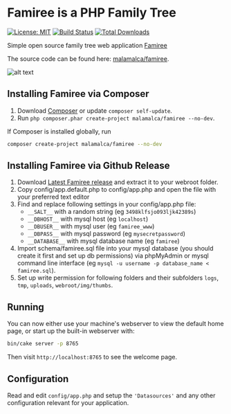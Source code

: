 #  Famiree is a PHP Family Tree

[![License: MIT](https://img.shields.io/badge/License-MIT-yellow.svg)](https://opensource.org/licenses/MIT)
[![Build Status](https://img.shields.io/travis/malamalca/famiree/master.svg?style=flat-square)](https://travis-ci.org/malamalca/famiree)
[![Total Downloads](https://img.shields.io/packagist/dt/malamalca/famiree.svg?style=flat-square)](https://packagist.org/packages/malamaca/famiree)

Simple open source family tree web application [Famiree](https://famiree.org)

The source code can be found here: [malamalca/famiree](https://github.com/malamalca/famiree).

![alt text](https://github.com/malamalca/famiree/raw/master/example.png)

## Installing Famiree via Composer

1. Download [Composer](https://getcomposer.org/doc/00-intro.md) or update `composer self-update`.
2. Run `php composer.phar create-project malamalca/famiree --no-dev`.

If Composer is installed globally, run

```bash
composer create-project malamalca/famiree --no-dev
```

## Installing Famiree via Github Release
1. Download [Latest Famiree release](https://github.com/malamalca/famiree/releases/latest) and extract it to your webroot folder.
2. Copy  config/app.default.php to config/app.php and open the file with your preferred text editor
3. Find and replace following settings in your config/app.php file:
    * `__SALT__` with a random string (eg `3498klfsjo093ljk42389s`)
    * `__DBHOST__` with mysql host (eg `localhost`)
    * `__DBUSER__` with mysql user (eg `famiree_www`)
    * `__DBPASS__` with mysql password (eg `mysecretpassword`)
    * `__DATABASE__` with mysql database name (eg `famiree`)
4. Import schema/famiree.sql file into your mysql database (you should create it first and set up db permissions) via phpMyAdmin or mysql command line interface (eg `mysql -u username -p database_name < famiree.sql`).
5. Set up write permission for following folders and their subfolders `logs`, `tmp`, `uploads`, `webroot/img/thumbs`.

## Running

You can now either use your machine's webserver to view the default home page, or start
up the built-in webserver with:

```bash
bin/cake server -p 8765
```

Then visit `http://localhost:8765` to see the welcome page.

## Configuration

Read and edit `config/app.php` and setup the `'Datasources'` and any other
configuration relevant for your application.

